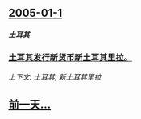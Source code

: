 ## [2005-01-1](/news/2005/01/1/index.md)

##### 土耳其
### [ 土耳其发行新货币新土耳其里拉。](/news/2005/01/1/土耳其发行新货币新土耳其里拉.md)
_上下文: 土耳其, 新土耳其里拉_

## [前一天...](/news/2004/12/29/index.md)

